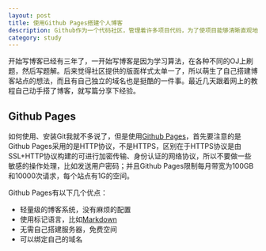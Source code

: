 ```yaml
---
layout: post
title: 使用Github Pages搭建个人博客
description: Github作为一个代码社区，管理着许多项目代码，为了使项目能够清晰直观地呈现给别人，介绍文档是不可或缺的，甚至有时需要一个完整的文档站。而Github Pages就是提供给用户用于介绍托管在Github上的项目，使用它可以很方便的建立自己的独立博客，并且免费。
category: study
---
```


开始写博客已经有三年了，一开始写博客是因为学习算法，在各种不同的OJ上刷题，然后写题解。后来觉得社区提供的版面样式太单一了，所以萌生了自己搭建博客站点的想法，而且有自己独立的域名也是挺酷的一件事。最近几天跟着网上的教程自己动手搭了博客，就写篇分享下经验。

## Github Pages
如何使用、安装Git我就不多说了，但是使用[Github Pages][]，首先要注意的是Github Pages采用的是HTTP协议，不是HTTPS，区别在于HTTPS协议是由SSL+HTTP协议构建的可进行加密传输、身份认证的网络协议，所以不要做一些敏感的操作处理，比如发送用户密码；并且Github Pages限制每月带宽为100GB和10000次请求，每个站点有1G的空间。

Github Pages有以下几个优点：

* 轻量级的博客系统，没有麻烦的配置
* 使用标记语言，比如[Markdown](https://maxiang.io/)
* 无需自己搭建服务器，免费空间
* 可以绑定自己的域名

[Github Pages]: http://pages.github.com/ "Github Pages"
